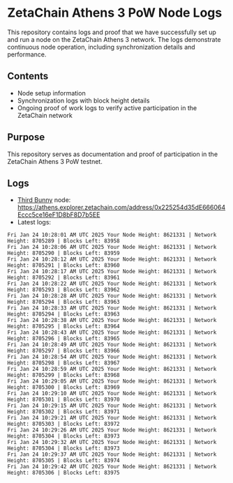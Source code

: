# ZetaChain Athens 3 PoW Node Logs
This repository contains logs and proof that we have successfully set up and run a node on the ZetaChain Athens 3 network. The logs demonstrate continuous node operation, including synchronization details and performance.

## Contents
- Node setup information
- Synchronization logs with block height details
- Ongoing proof of work logs to verify active participation in the ZetaChain network

## Purpose
This repository serves as documentation and proof of participation in the ZetaChain Athens 3 PoW testnet.

## Logs

- [Third Bunny](https://thirdbunny.xyz/) node: https://athens.explorer.zetachain.com/address/0x225254d35dE666064Eccc5ce16eF1D8bF8D7b5EE
- Latest logs:
```
Fri Jan 24 10:28:01 AM UTC 2025 Your Node Height: 8621331 | Network Height: 8705289 | Blocks Left: 83958
Fri Jan 24 10:28:06 AM UTC 2025 Your Node Height: 8621331 | Network Height: 8705290 | Blocks Left: 83959
Fri Jan 24 10:28:12 AM UTC 2025 Your Node Height: 8621331 | Network Height: 8705291 | Blocks Left: 83960
Fri Jan 24 10:28:17 AM UTC 2025 Your Node Height: 8621331 | Network Height: 8705292 | Blocks Left: 83961
Fri Jan 24 10:28:22 AM UTC 2025 Your Node Height: 8621331 | Network Height: 8705293 | Blocks Left: 83962
Fri Jan 24 10:28:28 AM UTC 2025 Your Node Height: 8621331 | Network Height: 8705294 | Blocks Left: 83963
Fri Jan 24 10:28:33 AM UTC 2025 Your Node Height: 8621331 | Network Height: 8705294 | Blocks Left: 83963
Fri Jan 24 10:28:38 AM UTC 2025 Your Node Height: 8621331 | Network Height: 8705295 | Blocks Left: 83964
Fri Jan 24 10:28:43 AM UTC 2025 Your Node Height: 8621331 | Network Height: 8705296 | Blocks Left: 83965
Fri Jan 24 10:28:49 AM UTC 2025 Your Node Height: 8621331 | Network Height: 8705297 | Blocks Left: 83966
Fri Jan 24 10:28:54 AM UTC 2025 Your Node Height: 8621331 | Network Height: 8705298 | Blocks Left: 83967
Fri Jan 24 10:28:59 AM UTC 2025 Your Node Height: 8621331 | Network Height: 8705299 | Blocks Left: 83968
Fri Jan 24 10:29:05 AM UTC 2025 Your Node Height: 8621331 | Network Height: 8705300 | Blocks Left: 83969
Fri Jan 24 10:29:10 AM UTC 2025 Your Node Height: 8621331 | Network Height: 8705301 | Blocks Left: 83970
Fri Jan 24 10:29:15 AM UTC 2025 Your Node Height: 8621331 | Network Height: 8705302 | Blocks Left: 83971
Fri Jan 24 10:29:21 AM UTC 2025 Your Node Height: 8621331 | Network Height: 8705303 | Blocks Left: 83972
Fri Jan 24 10:29:26 AM UTC 2025 Your Node Height: 8621331 | Network Height: 8705304 | Blocks Left: 83973
Fri Jan 24 10:29:32 AM UTC 2025 Your Node Height: 8621331 | Network Height: 8705304 | Blocks Left: 83973
Fri Jan 24 10:29:37 AM UTC 2025 Your Node Height: 8621331 | Network Height: 8705305 | Blocks Left: 83974
Fri Jan 24 10:29:42 AM UTC 2025 Your Node Height: 8621331 | Network Height: 8705306 | Blocks Left: 83975
```
